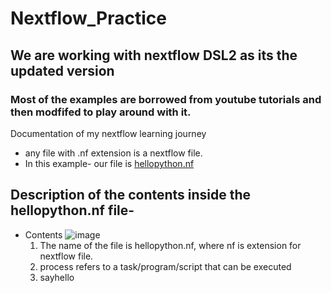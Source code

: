 # Nextflow_Practice
## We are working with nextflow DSL2 as its the updated version
### Most of the examples are borrowed from youtube tutorials and then modfifed to play around with it.
Documentation of my nextflow learning journey
- any file with .nf extension is a nextflow file.
- In this example- our file is [hellopython.nf](https://github.com/snehacodes15/nextflow_practice/blob/main/hellopython.nf)

## Description of the contents inside the hellopython.nf file-
- Contents
![image](https://github.com/snehacodes15/nextflow_practice/assets/129862776/1d5fd24f-303e-49d4-937f-ea360cd294aa)
  1. The name of the file is hellopython.nf, where nf is extension for nextflow file.
  2. process refers to a task/program/script that can be executed
  3. sayhello
